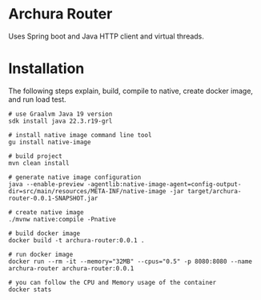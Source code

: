 # Archura Router

Uses Spring boot and Java HTTP client and virtual threads.

# Installation

The following steps explain, build, compile to native, create docker image, and run load test.

```shell
# use Graalvm Java 19 version
sdk install java 22.3.r19-grl

# install native image command line tool
gu install native-image

# build project
mvn clean install

# generate native image configuration 
java --enable-preview -agentlib:native-image-agent=config-output-dir=src/main/resources/META-INF/native-image -jar target/archura-router-0.0.1-SNAPSHOT.jar

# create native image 
./mvnw native:compile -Pnative

# build docker image
docker build -t archura-router:0.0.1 .

# run docker image
docker run --rm -it --memory="32MB" --cpus="0.5" -p 8080:8080 --name archura-router archura-router:0.0.1

# you can follow the CPU and Memory usage of the container
docker stats
```